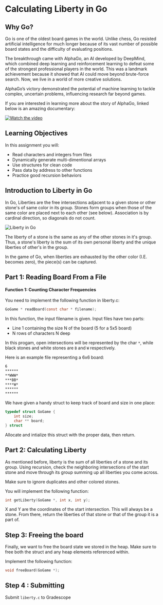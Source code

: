 # Calculating Liberty in Go

## Why Go?

Go is one of the oldest board games in the world. Unlike chess, Go resisted artificial intelligence for much longer because of its vast number of possible board states and the difficulty of evaluating positions. 

The breakthrough came with AlphaGo, an AI developed by DeepMind, which combined deep learning and reinforcement learning to defeat some of the strongest professional players in the world. This was a landmark achievement because it showed that AI could move beyond brute-force search. Now, we live in a world of more creative solutions.

AlphaGo’s victory demonstrated the potential of machine learning to tackle complex, uncertain problems, influencing research far beyond games.

If you are interested in learning more about the story of AlphaGo, linked below is an amazing documentary:

[![Watch the video](https://resizing.flixster.com/5SegS0ix_WFF1tZ2TjMFy8J9s0Q=/fit-in/705x460/v2/https://resizing.flixster.com/-XZAfHZM39UwaGJIFWKAE8fS0ak=/v3/t/assets/p14087603_v_h10_aa.jpg)](https://www.youtube.com/watch?v=WXuK6gekU1Y&ab_channel=GoogleDeepMind)

## Learning Objectives

In this assignment you will:
- Read characters and integers from files
- Dynamically generate multi-dimentional arrays
- Use structures for clean code
- Pass data by address to other functions
- Practice good recursion behaviors




## Introduction to Liberty in Go

In Go, Liberties are the free intersections adjacent to a given stone or other stone's of same color in its group. Stones form groups when those of the same color are placed next to each other (see below). Association is by cardinal direction, so diagonals do not count. 

![Liberty in Go](https://upload.wikimedia.org/wikipedia/commons/9/92/Go_adjacent_stones.png)

The liberty of a stone is the same as any of the other stones in it's group. Thus, a stone's liberty is the sum of its own personal liberty and the unique liberties of other's in the group.

In the game of Go, when liberties are exhausted by the other color (I.E. becomes zero), the piece(s) can be captured. 
## Part 1:  Reading Board From a File

#### Function 1: Counting Character Frequencies

You need to implement the following function in liberty.c: 

```c
GoGame * readBoard(const char * filename);
```

In this function, the input filename is given. Input files have two parts:
- Line 1 containing the size N of the board (5 for a 5x5 board)
- N rows of characters N deep

In this progam, open intersections will be represented by the char ```*```, while black stones and white stones are ```B``` and ```W``` respectively.


Here is an example file representing a 6x6 board:
```txt
6
******
**WWW*
***BB*
****W*
******
******
```

We have given a handy struct to keep track of board and size in one place: 

```c
typedef struct GoGame {
    int size;
    char ** board;
} struct
```

Allocate and intialize this struct with the proper data, then return.






## Part 2: Calculating Liberty



As mentioned before, liberty is the sum of all liberties of a stone and its group. Using recursion, check the neighboring intersections of the start stone and move through its group summing up all liberties you come across.  

Make sure to ignore duplicates and other colored stones. 

You will implement the following function:

```c
int getLiberty(GoGame *, int x, int y);
```

X and Y are the coordinates of the start intersection. This will always be a stone. From there, return the liberties of that stone or that of the group it is a part of.


## Step 3: Freeing the board

Finally, we want to free the board state we stored in the heap. Make sure to free both the struct and any heap elements referenced within.

Implement the following function:

```c
void freeBoard(GoGame *);
```


## Step 4 : Submitting
Submit ```liberty.c``` to Gradescope